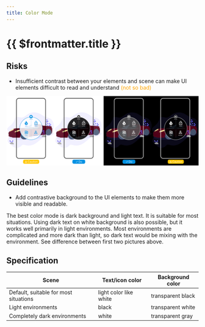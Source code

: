 ```yaml
---
title: Color Mode
---
```


# {{ $frontmatter.title }}

## Risks

- Insufficient contrast between your elements and scene can make UI elements difficult to read and understand 
<span style="color: orange">(not so bad)</span>

<picture>
    <source srcset="../assets/guidelines/Color-Modes/Mobile.svg" media="(max-width: 576px)">
    <img src="../assets/guidelines/Color-Modes/Desktop.svg" alt="" class="do-dont-picture">
</picture>

## Guidelines

- Add contrastive background to the UI elements to make them more visible and readable.

The best color mode is dark background and light text. It is suitable for most situations.
Using dark text on white background is also possible, but it works well primarily in light environments.
Most environments are complicated and more dark than light, so dark text would be mixing with the environment.
See difference between first two pictures above.

## Specification

| Scene                                 | Text/icon color        | Background color    |
|---------------------------------------|------------------------|---------------------|
| Default, suitable for most situations | light color like white | transparent black   |
| Light environments                    | black                  | transparent white   |
| Completely dark environments          | white                  | transparent gray    |
